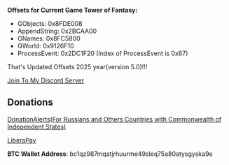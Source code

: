 **Offsets for Current Game Tower of Fantasy:**

- GObjects: 0x8FDE008
- AppendString: 0x2BCAA00
- GNames: 0x8FC5800
- GWorld: 0x9126F10
- ProcessEvent: 0x2DC1F20 (Index of ProcessEvent is 0x67)

That's Updated Offsets 2025 year(version 5.0)!!!

[Join To My Discord Server](https://discord.gg/U2P5Hrcq9C)

## Donations

[DonationAlerts(For Russians and Others Countries with Commonwealth of Independent States)](https://donationalerts.com/r/rikkomatsumato)

[LiberaPay](https://liberapay.com/RikkoMatsumatoOfficial/donate)

**BTC Wallet Address**: bc1qz987mqatjrhuurme49sleq75a80atysgyska9e
